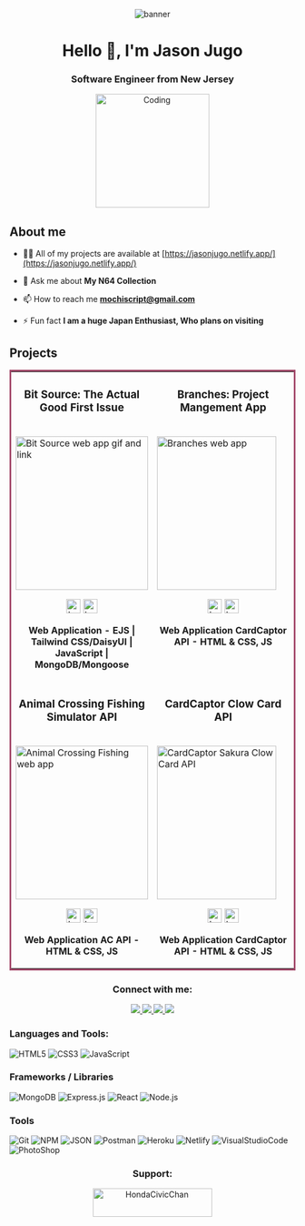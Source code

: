 <p align="center">
<img align="center" src="https://i.ibb.co/H7qRLLD/banner.png" alt="banner">
  </p>
<h1 align="center">Hello 👋, I'm Jason Jugo</h1>
<h3 align="center">Software Engineer from New Jersey</h3>
 <p align="center">
<img alt="Coding" width="200" src="https://raw.githubusercontent.com/hasibul-hasan-shuvo/hasibul-hasan-shuvo/main/images/coding-boy.gif">
</p>
 
<!-- About me --------------------------------------------------------------------------------------------------------------------------->
## About me
- 👨‍💻 All of my projects are available at [https://jasonjugo.netlify.app/](https://jasonjugo.netlify.app/)

- 💬 Ask me about **My N64 Collection**

- 📫 How to reach me **mochiscript@gmail.com**

- ⚡ Fun fact **I am a huge Japan Enthusiast, Who plans on visiting**

<!-- Projects---------------------------------------------------------------------------------------------------------------------------->
## Projects
<table bordercolor="#a3496a">
  
  <tr>
    <td width="50%" valign="top">
      <h3 align="center">Bit Source: The Actual Good First Issue</h3>
        <br />
        <a target="_blank" href="https://bit-source-production.up.railway.app">
            <img src="https://i.imgur.com/Oe6Q6EU.png" width="100%" height="270px" alt="Bit Source web app gif and link"/>
        </a>
        <br />
        <p align="center">
          
  <a href="https://github.com/HondaChan14/Bit-Source" target="_blank" rel="noreferrer">
    <img src="https://img.shields.io/badge/-repo-efefef?style=flat-square&logo=github&logoColor=01a9f4" alt="button to repository" height ="25px"></a> 
  <a href="https://bit-source-production.up.railway.app" target="_blank" rel="noreferrer">
    <img src="https://img.shields.io/badge/-live%20site-01a9f4?style=flat-square" alt="button to live site" height="25px"></a>
        </p>
         <p align="center"><strong>Web Application - EJS | Tailwind CSS/DaisyUI | JavaScript | MongoDB/Mongoose </strong></p>
    </td>
    <td width="50%" valign="top">
      <h3 align="center">Branches: Project Mangement App</h3>
      <br />
        <a target="_blank" href="https://project-branches-production.up.railway.app">
          <img src="https://camo.githubusercontent.com/0711b5702d156e4a80ba7f8c035c29fb6dc300ccc3c0f4f0f977d173c196f595/68747470733a2f2f692e696d6775722e636f6d2f4c37387344574a2e676966" width="95%" height="270px" alt="Branches web app"/>
        </a>
      <br />
        <p align="center">
  <a href="https://github.com/HondaChan14/Project-Branches" target="_blank">
    <img src="https://img.shields.io/badge/-repo-efefef?style=flat-square&logo=github&logoColor=01a9f4" alt="button to repository" height ="25px"></a> 
  </a>
  <a href="https://project-branches-production.up.railway.app" target="_blank">
    <img src="https://img.shields.io/badge/-live%20site-01a9f4?style=flat-square" alt="button to live site" height="25px"></a>
  </a>
      </p>
        <p align="center"><strong>Web Application CardCaptor API - HTML & CSS, JS</strong></p>
    </td>
    </tr>
    <tr>
    <td width="50%" valign="top">
      <h3 align="center">Animal Crossing Fishing Simulator API</h3>
        <br />
        <a target="_blank" href="https://ac-fishing-simulator.netlify.app/">
            <img src="https://media.giphy.com/media/5UsDgKfAaiqtNVQ2Yo/giphy.gif" width="100%" height="270px" alt="Animal Crossing Fishing web app"/>
        </a>
        <br />
        <p align="center">
          
  <a href="https://github.com/HondaChan14/Animal-Crossing-Fishing-Simulator" target="_blank" rel="noreferrer">
    <img src="https://img.shields.io/badge/-repo-efefef?style=flat-square&logo=github&logoColor=01a9f4" alt="button to repository" height ="25px"></a> 
  <a href="https://ac-fishing-simulator.netlify.app/" target="_blank" rel="noreferrer">
    <img src="https://img.shields.io/badge/-live%20site-01a9f4?style=flat-square" alt="button to live site" height="25px"></a>
        </p>
         <p align="center"><strong>Web Application AC API - HTML & CSS, JS </strong></p>
    </td>
    <td width="50%" valign="top">
      <h3 align="center">CardCaptor Clow Card API</h3>
      <br />
        <a target="_blank" href="https://card-captor-clow-teller.netlify.app/">
          <img src="https://i.imgur.com/XLDkbGi.gif" width="95%" height="270px" alt="CardCaptor Sakura Clow Card API"/>
        </a>
      <br />
        <p align="center">
  <a href="https://github.com/HondaChan14/CardCaptor" target="_blank">
    <img src="https://img.shields.io/badge/-repo-efefef?style=flat-square&logo=github&logoColor=01a9f4" alt="button to repository" height ="25px"></a> 
  </a>
  <a href="https://card-captor-clow-teller.netlify.app/" target="_blank">
    <img src="https://img.shields.io/badge/-live%20site-01a9f4?style=flat-square" alt="button to live site" height="25px"></a>
  </a>
      </p>
        <p align="center"><strong>Web Application CardCaptor API - HTML & CSS, JS</strong></p>
    </td>
  </tr>
</table>
<!-- Connect with me -------------------------------------------------------------------------------------------------------------------->
<h3 align="center">Connect with me:</h3>
<p align="center">
 
 <a target="_blank" href="https://jasonjugo.netlify.app/">
  <img src="https://img.shields.io/badge/Portfolio-272b33?logo=circle&logoColor=00c5a9&style=for-the-badge">
</a>
<a target="_blank" href="https://twitter.com/hondacivicchan">
  <img src="https://img.shields.io/badge/twitter-272b33?logo=twitter&logoColor=1d9bf0&style=for-the-badge">
</a>
<a target="_blank" href="https://www.linkedin.com/in/jason-jugo/">
  <img src="https://img.shields.io/badge/linkedin-272b33?logo=linkedin&logoColor=2d87c9&style=for-the-badge">
</a>
<a target="_blank" href="https://angel.co/u/jason-jugo">
  <img src="https://img.shields.io/badge/angellist-272b33?logo=angellist&logoColor=white&style=for-the-badge">
</a>
  
</p>

### Languages and Tools:

![HTML5](https://img.shields.io/badge/html5-272b33?logo=html5&logoColor=e56027&style=for-the-badge)
![CSS3](https://img.shields.io/badge/css3-272b33?logo=css3&logoColor=2ea0d1&style=for-the-badge)
![JavaScript](https://img.shields.io/badge/JavaScript-272b33?logo=JavaScript&logoColor=ead41c&style=for-the-badge)

### Frameworks / Libraries

![MongoDB](https://img.shields.io/badge/mongodb-272b33?logo=mongodb&logoColor=4aae3e&style=for-the-badge)
![Express.js](https://img.shields.io/badge/express-272b33?logo=express&logoColor=white&style=for-the-badge)
![React](https://img.shields.io/badge/react-272b33?logo=react&logoColor=61dbfb&style=for-the-badge)
![Node.js](https://img.shields.io/badge/node.js-272b33?logo=node.js&logoColor=6bbf47&style=for-the-badge)

### Tools

![Git](https://img.shields.io/badge/git-272b33?logo=git&logoColor=F05032&style=for-the-badge)
![NPM](https://img.shields.io/badge/npm-272b33?logo=npm&logoColor=cb3837&style=for-the-badge)
![JSON](https://img.shields.io/badge/JSON-272b33?logo=JSON&logoColor=lightgrey&style=for-the-badge)
![Postman](https://img.shields.io/badge/postman-272b33?logo=postman&logoColor=f76935&style=for-the-badge)
![Heroku](https://img.shields.io/badge/heroku-272b33?logo=heroku&logoColor=8762b2&style=for-the-badge)
![Netlify](https://img.shields.io/badge/Netlify-272b33?logo=netlify&logoColor=00c7b7&style=for-the-badge)
![VisualStudioCode](https://img.shields.io/badge/vscode-272b33?logo=visualstudiocode&logoColor=0078d4&style=for-the-badge)
![PhotoShop](https://img.shields.io/badge/photoshop-272b33?logo=AdobePhotoShop&logoColor=31a8ff&style=for-the-badge)


<h3 align="center">Support:</h3>
<p align ="center"><a href="https://www.buymeacoffee.com/mochiscrip3"> <img align="center" src="https://cdn.buymeacoffee.com/buttons/v2/default-yellow.png" height="50" width="210" alt="HondaCivicChan" /></a></p><br><br>
